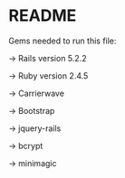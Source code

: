 # README
Gems needed to run this file:

-> Rails version 5.2.2

-> Ruby version 2.4.5

-> Carrierwave

-> Bootstrap

-> jquery-rails

-> bcrypt

-> minimagic
